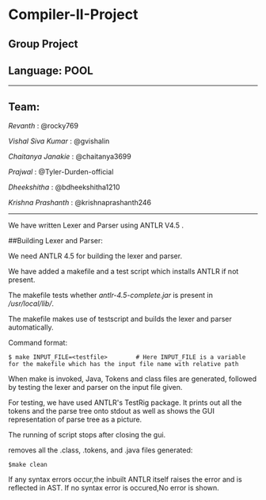 # Compiler-II-Project
Group Project
---
## Language: POOL
---
## Team: 

_Revanth_  : @rocky769

_Vishal Siva Kumar_  : @gvishalin

_Chaitanya Janakie_  : @chaitanya3699

_Prajwal_ : @Tyler-Durden-official

_Dheekshitha_ : @bdheekshitha1210

_Krishna Prashanth_ : @krishnaprashanth246

---

We have written Lexer and Parser using ANTLR V4.5 .

##Building Lexer and Parser:

We need ANTLR 4.5 for building the lexer and parser.

We have added a makefile and a test script which installs ANTLR if not present.

The makefile tests whether _antlr-4.5-complete.jar_ is present in _/usr/local/lib/_.

The makefile makes use of testscript and builds the lexer and parser automatically.

Command format:

	$ make INPUT_FILE=<testfile>  		# Here INPUT_FILE is a variable for the makefile which has the input file name with relative path

When make is invoked, Java, Tokens and class files are generated, followed by testing the lexer and parser on the input file given.

For testing, we have used ANTLR's TestRig package. It prints out all the tokens and the parse tree onto stdout 
as well as shows the GUI representation of parse tree as a picture.

The running of script stops after closing the gui.

removes all the .class, .tokens, and .java files generated:

	$make clean 
	
If any syntax errors occur,the inbuilt ANTLR itself raises the error and is reflected in AST.
If no syntax error is occured,No error is shown.

